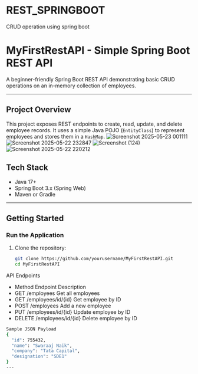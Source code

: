 # REST_SPRINGBOOT
CRUD operation using spring boot
# MyFirstRestAPI - Simple Spring Boot REST API

A beginner-friendly Spring Boot REST API demonstrating basic CRUD operations on an in-memory collection of employees.

---

## Project Overview

This project exposes REST endpoints to create, read, update, and delete employee records. It uses a simple Java POJO (`EntityClass`) to represent employees and stores them in a `HashMap`.
![Screenshot 2025-05-23 001111](https://github.com/user-attachments/assets/7eb110ef-9639-4225-b781-0af508e2792a)
![Screenshot 2025-05-22 232847](https://github.com/user-attachments/assets/a1a76746-a5c8-43b9-a56a-4f88d395a168)
![Screenshot (124)](https://github.com/user-attachments/assets/c91335de-1131-4b10-bd1e-05cd569cd02c)
![Screenshot 2025-05-22 220212](https://github.com/user-attachments/assets/d337f368-ef79-447f-9ce3-227738ac9be0)

## Tech Stack

- Java 17+
- Spring Boot 3.x (Spring Web)
- Maven or Gradle

---

## Getting Started

### Run the Application

1. Clone the repository:

   ```bash
   git clone https://github.com/yourusername/MyFirstRestAPI.git
   cd MyFirstRestAPI

API Endpoints
- Method	Endpoint	Description
- GET	/employees	Get all employees
- GET	/employees/id/{id}	Get employee by ID
- POST	/employees	Add a new employee
- PUT	/employees/id/{id}	Update employee by ID
- DELETE	/employees/id/{id}	Delete employee by ID

```bash
Sample JSON Payload
{
  "id": 755432,
  "name": "Swaraaj Naik",
  "company": "Tata Capital",
  "designation": "SDE1"
}
---

